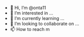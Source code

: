 - 👋 Hi, I’m @onta11
- 👀 I’m interested in ...
- 🌱 I’m currently learning ...
- 💞️ I’m looking to collaborate on ...
- 📫 How to reach m
<!---
onta11/onta11 is a ✨ special ✨ repository because its `README.md` (this file) appears on your GitHub profile.
You can click the Preview link to take a look at your changes.
--->
